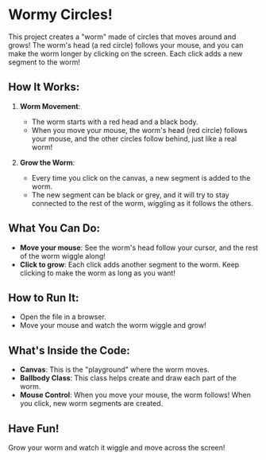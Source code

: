 # Wormy Circles!

This project creates a "worm" made of circles that moves around and grows! The worm's head (a red circle) follows your mouse, and you can make the worm longer by clicking on the screen. Each click adds a new segment to the worm!

## How It Works:

1. **Worm Movement**: 
   - The worm starts with a red head and a black body.
   - When you move your mouse, the worm's head (red circle) follows your mouse, and the other circles follow behind, just like a real worm!

2. **Grow the Worm**:
   - Every time you click on the canvas, a new segment is added to the worm.
   - The new segment can be black or grey, and it will try to stay connected to the rest of the worm, wiggling as it follows the others.

## What You Can Do:
- **Move your mouse**: See the worm's head follow your cursor, and the rest of the worm wiggle along!
- **Click to grow**: Each click adds another segment to the worm. Keep clicking to make the worm as long as you want!

## How to Run It:
- Open the file in a browser.
- Move your mouse and watch the worm wiggle and grow!

## What's Inside the Code:
- **Canvas**: This is the "playground" where the worm moves.
- **Ballbody Class**: This class helps create and draw each part of the worm.
- **Mouse Control**: When you move your mouse, the worm follows! When you click, new worm segments are created.

## Have Fun!
Grow your worm and watch it wiggle and move across the screen!
